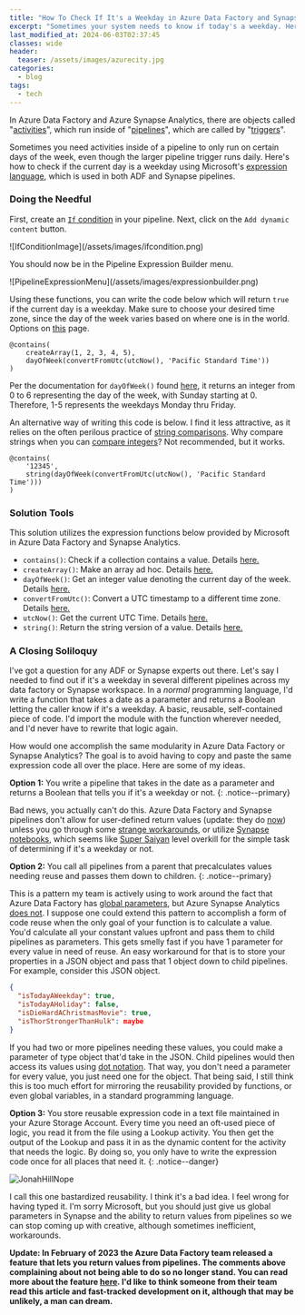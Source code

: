 ```yaml
---
title: "How To Check If It's a Weekday in Azure Data Factory and Synapse Analytics"
excerpt: "Sometimes your system needs to know if today's a weekday. Here's how to find out using Microsoft's Azure Data Factory or Azure Synapse Analytics."
last_modified_at: 2024-06-03T02:37:45
classes: wide
header:
  teaser: /assets/images/azurecity.jpg
categories:
  - blog
tags:
  - tech
---
```


<script src="/assets/js/dynamic-link-targeting.js"></script>

<style>
  .postimage img {
    max-width: 80%;
  }
</style>

In Azure Data Factory and Azure Synapse Analytics, there are objects called "[activities](https://learn.microsoft.com/en-us/azure/data-factory/concepts-pipelines-activities?tabs=data-factory)", which run inside of "[pipelines](https://learn.microsoft.com/en-us/azure/data-factory/concepts-pipelines-activities?tabs=data-factory)", which are called by "[triggers](https://learn.microsoft.com/en-us/azure/data-factory/concepts-pipeline-execution-triggers)".

Sometimes you need activities inside of a pipeline to only run on certain days of the week, even though the larger pipeline trigger runs daily. Here's how to check if the current day is a weekday using Microsoft's [expression language](https://learn.microsoft.com/en-us/azure/data-factory/control-flow-expression-language-functions), which is used in both ADF and Synapse pipelines.

### Doing the Needful

First, create an [`If` condition](https://learn.microsoft.com/en-us/azure/data-factory/control-flow-if-condition-activity) in your pipeline. Next, click on the `Add dynamic content` button.

<div class="postimage" markdown="1">
  ![IfConditionImage](/assets/images/ifcondition.png)
</div>

You should now be in the Pipeline Expression Builder menu.

<div class="postimage" markdown="1">
  ![PipelineExpressionMenu](/assets/images/expressionbuilder.png)
</div>

Using these functions, you can write the code below which will return `true` if the current day is a weekday. Make sure to choose your desired time zone, since the day of the week varies based on where one is in the world. Options on [this](https://learn.microsoft.com/en-us/windows-hardware/manufacture/desktop/default-time-zones?view=windows-11#time-zones) page.

```
@contains(
    createArray(1, 2, 3, 4, 5),
    dayOfWeek(convertFromUtc(utcNow(), 'Pacific Standard Time'))
)
```

Per the documentation for `dayOfWeek()` found [here](https://learn.microsoft.com/en-us/azure/data-factory/control-flow-expression-language-functions#dayOfWeek), it returns an integer from 0 to 6 representing the day of the week, with Sunday starting at 0. Therefore, 1-5 represents the weekdays Monday thru Friday.

An alternative way of writing this code is below. I find it less attractive, as it relies on the often perilous practice of [string comparisons](https://softwareengineering.stackexchange.com/questions/439396/is-it-bad-practice-to-compare-string-representation-on-an-object-instead-of-its). Why compare strings when you can [compare integers](https://stackoverflow.com/questions/4904179/why-is-integer-comparison-faster-then-string-comparison)? Not recommended, but it works.

```
@contains(
    '12345',
    string(dayOfWeek(convertFromUtc(utcNow(), 'Pacific Standard Time')))
)
```

### Solution Tools

This solution utilizes the expression functions below provided by Microsoft in Azure Data Factory and Synapse Analytics.

* `contains()`: Check if a collection contains a value. Details [here.](https://learn.microsoft.com/en-us/azure/data-factory/control-flow-expression-language-functions#contains)
* `createArray()`: Make an array ad hoc. Details [here.](https://learn.microsoft.com/en-us/azure/data-factory/control-flow-expression-language-functions#createArray)
* `dayOfWeek()`: Get an integer value denoting the current day of the week. Details [here.](https://learn.microsoft.com/en-us/azure/data-factory/control-flow-expression-language-functions#dayOfWeek)
* `convertFromUtc()`: Convert a UTC timestamp to a different time zone. Details [here.](https://learn.microsoft.com/en-us/azure/data-factory/control-flow-expression-language-functions#convertFromUtc)
* `utcNow()`: Get the current UTC Time. Details [here.](https://learn.microsoft.com/en-us/azure/data-factory/control-flow-expression-language-functions#utcNow)
* `string()`: Return the string version of a value. Details [here.](https://learn.microsoft.com/en-us/azure/data-factory/control-flow-expression-language-functions#string)

### A Closing Soliloquy

I've got a question for any ADF or Synapse experts out there. Let's say I needed to find out if it's a weekday in several different pipelines across my data factory or Synapse workspace. In a *normal* programming language, I'd write a function that takes a date as a parameter and returns a Boolean letting the caller know if it's a weekday. A basic, reusable, self-contained piece of code. I'd import the module with the function wherever needed, and I'd never have to rewrite that logic again.

How would one accomplish the same modularity in Azure Data Factory or Synapse Analytics? The goal is to avoid having to copy and paste the same expression code all over the place. Here are some of my ideas.

**Option 1:** You write a pipeline that takes in the date as a parameter and returns a Boolean that tells you if it's a weekday or not.
{: .notice--primary}

Bad news, you actually can't do this. Azure Data Factory and Synapse pipelines don't allow for user-defined return values (update: they do [now](https://techcommunity.microsoft.com/t5/azure-data-factory-blog/you-can-now-customize-the-return-value-from-your-pipeline/ba-p/3744840)) unless you go through some [strange workarounds](https://stackoverflow.com/questions/72548774/returning-a-value-from-a-data-factory-pipeline), or utilize [Synapse notebooks](https://learn.microsoft.com/en-us/azure/synapse-analytics/synapse-notebook-activity?tabs=classical#read-synapse-notebook-cell-output-value), which seems like [Super Saiyan](https://dragonballuniverse.fandom.com/wiki/Super_Saiyan) level overkill for the simple task of determining if it's a weekday or not.

**Option 2:** You call all pipelines from a parent that precalculates values needing reuse and passes them down to children.
{: .notice--primary}

This is a pattern my team is actively using to work around the fact that Azure Data Factory has [global parameters](https://learn.microsoft.com/en-us/azure/data-factory/author-global-parameters), but Azure Synapse Analytics [does not](https://feedback.azure.com/d365community/idea/eaa47674-0442-ec11-a819-000d3ae2b5ca). I suppose one could extend this pattern to accomplish a form of code reuse when the only goal of your function is to calculate a value. You'd calculate all your constant values upfront and pass them to child pipelines as parameters. This gets smelly fast if you have 1 parameter for every value in need of reuse. An easy workaround for that is to store your properties in a JSON object and pass that 1 object down to child pipelines. For example, consider this JSON object.

``` JSON
{
  "isTodayAWeekday": true,
  "isTodayAHoliday": false,
  "isDieHardAChristmasMovie": true,
  "isThorStrongerThanHulk": maybe
}
```

If you had two or more pipelines needing these values, you could make a parameter of type object that'd take in the JSON. Child pipelines would then access its values using [dot notation](https://learn.microsoft.com/en-us/azure/data-factory/how-to-expression-language-functions#examples-of-using-parameters-in-expressions). That way, you don't need a parameter for every value, you just need one for the object. That being said, I still think this is too much effort for mirroring the reusability provided by functions, or even global variables, in a standard programming language.

**Option 3:** You store reusable expression code in a text file maintained in your Azure Storage Account. Every time you need an oft-used piece of logic, you read it from the file using a Lookup activity. You then get the output of the Lookup and pass it in as the dynamic content for the activity that needs the logic. By doing so, you only have to write the expression code once for all places that need it.
{: .notice--danger}

![JonahHillNope](/assets/images/jonahhill-nope.gif)

I call this one bastardized reusability. I think it's a bad idea. I feel wrong for having typed it. I'm sorry Microsoft, but you should just give us global parameters in Synapse and the ability to return values from pipelines so we can stop coming up with creative, although sometimes inefficient, workarounds.

**Update: In February of 2023 the Azure Data Factory team released a feature that lets you return values from pipelines. The comments above complaining about not being able to do so no longer stand. You can read more about the feature [here](https://techcommunity.microsoft.com/t5/azure-data-factory-blog/you-can-now-customize-the-return-value-from-your-pipeline/ba-p/3744840). I'd like to think someone from their team read this article and fast-tracked development on it, although that may be unlikely, a man can dream.**
